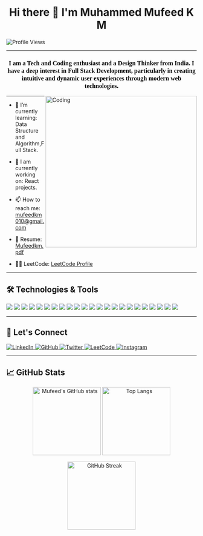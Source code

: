 <h1 align="center">Hi there 👋 I'm Muhammed Mufeed K M</h1>

![Profile Views](https://komarev.com/ghpvc/?username=mufeedkm010&color=blue)

---

<h3 align="center"> <font face="Verdana" color="black"> I am a Tech and Coding enthusiast and a Design Thinker from India. I have a deep interest in Full Stack Development, particularly in creating intuitive and dynamic user experiences through modern web technologies. </font> </h3>



<img align="right" alt="Coding" width="400" src="https://www.lambdatest.com/resources/images/news24.gif">

---
- 🌱 I’m currently learning: Data Structure and Algorithm,Full Stack.

-  🔨 I am currently working on: React projects.

- 📫 How to reach me: mufeedkm010@gmail.com

- 📄 Resume: [Mufeedkm.pdf](https://drive.google.com/file/d/1X09VSXjJaReWFxKBRC_YZzm0ypTmoMXl/view?usp=drivesdk)

- 🧑‍💻 LeetCode: [LeetCode Profile](https://leetcode.com/mufeedkm/)

---

## 🛠️ Technologies & Tools

<p align="left">
  <img src="https://img.shields.io/badge/Java-007396?style=for-the-badge&logo=java&logoColor=white" />
  <img src="https://img.shields.io/badge/Python-3776AB?style=for-the-badge&logo=python&logoColor=white" />
  <img src="https://img.shields.io/badge/JavaScript-F7DF1E?style=for-the-badge&logo=javascript&logoColor=black" />
  <img src="https://img.shields.io/badge/React-61DAFB?style=for-the-badge&logo=react&logoColor=black" />
  <img src="https://img.shields.io/badge/React_Hooks-61DAFB?style=for-the-badge&logo=react&logoColor=black" />
  <img src="https://img.shields.io/badge/Redux-764ABC?style=for-the-badge&logo=redux&logoColor=white" />
  <img src="https://img.shields.io/badge/HTML5-E34F26?style=for-the-badge&logo=html5&logoColor=white" />
  <img src="https://img.shields.io/badge/CSS3-1572B6?style=for-the-badge&logo=css3&logoColor=white" />
  <img src="https://img.shields.io/badge/Git-F05032?style=for-the-badge&logo=git&logoColor=white" />
  <img src="https://img.shields.io/badge/GitHub-181717?style=for-the-badge&logo=github&logoColor=white" />
  <img src="https://img.shields.io/badge/GitHub_Pages-181717?style=for-the-badge&logo=github-pages&logoColor=white" />
  <img src="https://img.shields.io/badge/MongoDB-4EA94B?style=for-the-badge&logo=mongodb&logoColor=white" />
  <img src="https://img.shields.io/badge/MySQL-4479A1?style=for-the-badge&logo=mysql&logoColor=white" />
  <img src="https://img.shields.io/badge/Oracle-F80000?style=for-the-badge&logo=oracle&logoColor=white" />
  <img src="https://img.shields.io/badge/Node.js-339933?style=for-the-badge&logo=nodedotjs&logoColor=white" />
  <img src="https://img.shields.io/badge/NPM-CB3837?style=for-the-badge&logo=npm&logoColor=white" />
  <img src="https://img.shields.io/badge/NPX-CB3837?style=for-the-badge&logo=npx&logoColor=white" />
  <img src="https://img.shields.io/badge/AWS-232F3E?style=for-the-badge&logo=amazonaws&logoColor=white" />
  <img src="https://img.shields.io/badge/Vercel-000000?style=for-the-badge&logo=vercel&logoColor=white" />
  <img src="https://img.shields.io/badge/Hibernate-59666C?style=for-the-badge&logo=hibernate&logoColor=white" />
  <img src="https://img.shields.io/badge/Canva-00C4CC?style=for-the-badge&logo=canva&logoColor=white" />
  <img src="https://img.shields.io/badge/Sketch-F7B500?style=for-the-badge&logo=sketch&logoColor=black" />
  <img src="https://img.shields.io/badge/Adobe_Photoshop-31A8FF?style=for-the-badge&logo=adobe-photoshop&logoColor=white" />
</p>

---

## 🔗 Let's Connect

<p align="left"> <a href="https://www.linkedin.com/in/mufeedkm010/" target="_blank"> <img src="https://img.shields.io/badge/LinkedIn-0077B5?style=for-the-badge&logo=linkedin&logoColor=white" alt="LinkedIn" /> </a> <a href="https://github.com/mufeedkm010" target="_blank"> <img src="https://img.shields.io/badge/GitHub-333333?style=for-the-badge&logo=github&logoColor=white" alt="GitHub" /> </a> <a href="https://twitter.com/mufeed010" target="_blank"> <img src="https://img.shields.io/badge/Twitter-1DA1F2?style=for-the-badge&logo=twitter&logoColor=white" alt="Twitter" /> </a> <a href="https://leetcode.com/mufeedkm/" target="_blank"> <img src="https://img.shields.io/badge/LeetCode-FFA116?style=for-the-badge&logo=leetcode&logoColor=white" alt="LeetCode" /> </a> <a href="https://www.instagram.com/muf_e.e_d_km/" target="_blank"><img src="https://img.shields.io/badge/Instagram-E4405F?style=for-the-badge&logo=instagram&logoColor=white" alt="Instagram" /></a> </p>

---

## 📈 GitHub Stats

<p align="center">
  <img src="https://github-readme-stats.vercel.app/api?username=mufeedkm010&show_icons=true&count_private=true&hide=prs&theme=radical" alt="Mufeed's GitHub stats" height="180" />
  <img src="https://github-readme-stats.vercel.app/api/top-langs/?username=mufeedkm010&layout=compact&theme=radical" alt="Top Langs" height="180" />
</p>
<p align="center">
  <img src="https://github-readme-streak-stats.herokuapp.com/?user=mufeedkm010&theme=dark&hide_border=false" alt="GitHub Streak" height="180" />
</p>
